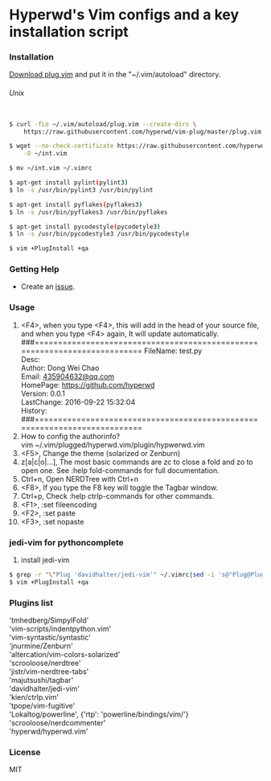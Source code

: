 # Hyperwd's Vim configs and a key installation script                                                                

### Installation

[Download plug.vim](https://raw.githubusercontent.com/hyperwd/vim-plug/master/plug.vim) and put it in the "~/.vim/autoload" directory.

###### Unix

```sh

$ curl -fLo ~/.vim/autoload/plug.vim --create-dirs \
    https://raw.githubusercontent.com/hyperwd/vim-plug/master/plug.vim

$ wget --no-check-certificate https://raw.githubusercontent.com/hyperwd/hyperwd.vim/master/int.vim \
    -O ~/int.vim

$ mv ~/int.vim ~/.vimrc

$ apt-get install pylint(pylint3)
$ ln -s /usr/bin/pylint3 /usr/bin/pylint  

$ apt-get install pyflakes(pyflakes3)  
$ ln -s /usr/bin/pyflakes3 /usr/bin/pyflakes  

$ apt-get install pycodestyle(pycodetyle3)
$ ln -s /usr/bin/pycodestyle3 /usr/bin/pycodestyle  

$ vim +PlugInstall +qa


```

### Getting Help

- Create an [issue](https://github.com/hyperwd/hyperwd.vim/issues/new).

### Usage

1.  \<F4\>, when you type \<F4\>, this will add in the head of your source 
file, and when you type \<F4\> again, It will update automatically.
 ###==========================================================================
 FileName: test.py                                                          
 Desc:                                                               
 Author: Dong Wei Chao                                                 
 Email: 435904632@qq.com                                              
 HomePage: https://github.com/hyperwd                                    
 Version: 0.0.1                                                         
 LastChange: 2016-09-22 15:32:04                                           
 History:                                                               
 ###==========================================================================
2. How to config the authorinfo?   
    vim ~/.vim/plugged/hyperwd.vim/plugin/hypwerwd.vim
3.  \<F5\>, Change the theme (solarized or Zenburn)   
4.  z[a|c|o|...], The most basic commands are zc to close a fold and zo to 
open one. See :help fold-commands for full documentation.
5.  Ctrl+n,  Open NERDTree with Ctrl+n
6.  \<F8\>,    If you type the F8 key will toggle the Tagbar window.
7.  Ctrl+p,   Check :help ctrlp-commands for other commands.
8.  \<F1\>,   :set fileencoding
9.  \<F2\>,   :set paste 
10.  \<F3\>,   :set nopaste 



### jedi-vim for pythoncomplete

1. install jedi-vim
```sh
$ grep -r "\"Plug 'davidhalter/jedi-vim'" ~/.vimrc|sed -i 's@"Plug@Plug@' ~/.vimrc
$ vim +PlugInstall +qa

```

### Plugins list

   'tmhedberg/SimpylFold'                                  
   'vim-scripts/indentpython.vim'                          
   'vim-syntastic/syntastic'                                          
   'jnurmine/Zenburn'                                      
   'altercation/vim-colors-solarized'                      
   'scrooloose/nerdtree'                                   
   'jistr/vim-nerdtree-tabs'                               
   'majutsushi/tagbar'  
   'davidhalter/jedi-vim'  
   'kien/ctrlp.vim'                                        
   'tpope/vim-fugitive'                                    
   'Lokaltog/powerline', \{'rtp': 'powerline/bindings/vim/'\}   
   'scrooloose/nerdcommenter'                              
   'hyperwd/hyperwd.vim'                                   

### License

MIT
